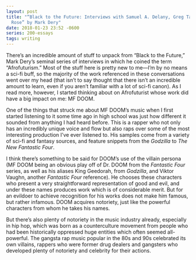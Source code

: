 ```yaml
---
layout: post
title: "“Black to the Future: Interviews with Samuel A. Delany, Greg Tate, and Tricia
  Rose” by Mark Dery"
date: 2018-01-23 23:52 -0600
series: 200-essays
tags: writing
---
```

There’s an incredible amount of stuff to unpack from “Black to the Future,” Mark Dery’s seminal series of interviews in which he coined the term “Afrofuturism.” Most of the stuff here is pretty new to me—I’m by no means a sci-fi buff, so the majority of the work referenced in these conversations went over my head (that isn’t to say thought that there isn’t an incredible amount to learn, even if you aren’t familiar with a lot of sci-fi canon). As I read more, however, I started thinking about on Afrofuturist whose work did have a big impact on me: MF DOOM.

One of the things that struck me about MF DOOM’s music when I first started listening to it some time ago in high school was just how different it sounded from anything I had heard before. This is a rapper who not only has an incredibly unique voice and flow but also raps over some of the most interesting production I’ve ever listened to. His samples come from a variety of sci-fi and fantasy sources, and feature snippets from the *Godzilla* to *The New Fantastic Four*.

I think there’s something to be said for DOOM’s use of the villain persona (MF DOOM being an obvious play off of Dr. DOOM from the *Fantastic Four* series, as well as his aliases King Geedorah, from *Godzilla*, and Viktor Vaughn, another *Fantastic Four* reference). He chooses these characters who present a very straightforward representation of good and evil, and under these names produces work which is of considerable merit. But for an evildoer to achieve recognition for his works does not make him famous, but rather infamous. DOOM acquires notoriety, just like the powerful characters from whom he takes his names.

But there’s also plenty of notoriety in the music industry already, especially in hip hop, which was born as a counterculture movement from people who had been historically oppressed huge entities which often seemed all-powerful. The gangsta rap music popular in the 80s and 90s celebrated its own villains, rappers who were former drug dealers and gangsters who developed plenty of notoriety and celebrity for their actions. 